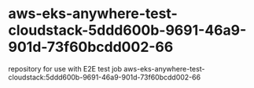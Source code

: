 # aws-eks-anywhere-test-cloudstack-5ddd600b-9691-46a9-901d-73f60bcdd002-66
repository for use with E2E test job aws-eks-anywhere-test-cloudstack:5ddd600b-9691-46a9-901d-73f60bcdd002-66
